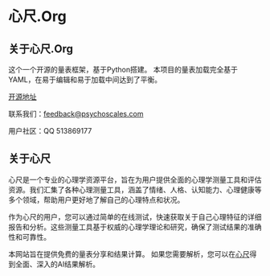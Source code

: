 # 心尺.Org

## 关于心尺.Org

这个一个开源的量表框架，基于Python搭建。
本项目的量表加载完全基于YAML，在易于编辑和易于加载中间达到了平衡。

[开源地址](https://git.mxr612.io/PsychoScales/PsychoScalesOrg)

联系我们：feedback@psychoscales.com

用户社区：QQ 513869177

## 关于心尺

心尺是一个专业的心理学资源平台，旨在为用户提供全面的心理学测量工具和评估资源。我们汇集了各种心理测量工具，涵盖了情绪、人格、认知能力、心理健康等多个领域，帮助用户更好地了解自己的心理特点和状况。

作为心尺的用户，您可以通过简单的在线测试，快速获取关于自己心理特征的详细报告和分析。这些测量工具基于权威的心理学理论和研究，确保了测试结果的准确性和可靠性。

本网站旨在提供免费的量表分享和结果计算。
如果您需要解析，您可以在[心尺](https://www.psychoscales.com/)得到全面、深入的AI结果解析。